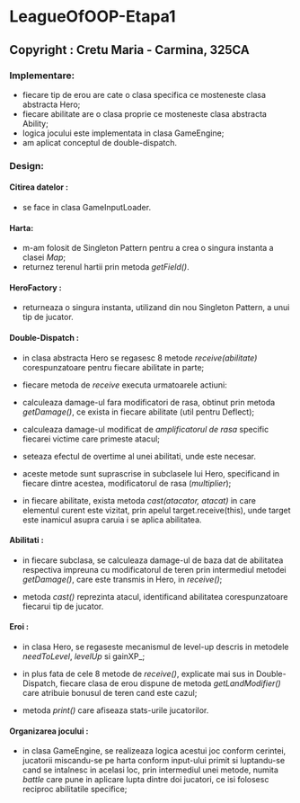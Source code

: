 # LeagueOfOOP-Etapa1
## Copyright : Cretu Maria - Carmina, 325CA

### Implementare:
+ fiecare tip de erou are cate o clasa specifica ce mosteneste clasa abstracta Hero;
+ fiecare abilitate are o clasa proprie ce mosteneste clasa abstracta Ability;
+ logica jocului este implementata in clasa GameEngine;
+ am aplicat conceptul de double-dispatch.

### Design:

#### Citirea datelor :
+ se face in clasa GameInputLoader.

#### Harta:
+ m-am folosit de Singleton Pattern pentru a crea o singura instanta a clasei _Map_;
+ returnez terenul hartii prin metoda _getField()_.

#### HeroFactory :
+ returneaza o singura instanta, utilizand din nou Singleton Pattern, a unui tip de jucator.

#### Double-Dispatch :
+ in clasa abstracta Hero se regasesc 8 metode _receive(abilitate)_ corespunzatoare 
pentru fiecare abilitate in parte;

+ fiecare metoda de _receive_ executa urmatoarele actiuni: 

* calculeaza damage-ul fara modificatori de rasa, obtinut prin metoda _getDamage()_, 
ce exista in fiecare abilitate (util pentru Deflect);

* calculeaza damage-ul modificat de _amplificatorul de rasa_ specific fiecarei victime 
care primeste atacul;

* seteaza efectul de overtime al unei abilitati, unde este necesar.

+ aceste metode sunt suprascrise in subclasele lui Hero, specificand in fiecare 
dintre acestea, modificatorul de rasa (_multiplier_);

+ in fiecare abilitate, exista metoda _cast(atacator, atacat)_ in care elementul 
curent este vizitat, prin apelul target.receive(this), unde target este inamicul 
asupra caruia i se aplica abilitatea.

#### Abilitati :

+ in fiecare subclasa, se calculeaza damage-ul de baza dat de abilitatea respectiva 
impreuna cu modificatorul de teren prin intermediul metodei _getDamage()_, 
care este transmis in Hero, in _receive()_;

+ metoda _cast()_ reprezinta atacul, identificand abilitatea corespunzatoare fiecarui tip de jucator.

#### Eroi :

+ in clasa Hero, se regaseste mecanismul de level-up descris in metodele _needToLevel_, _levelUp_ 
si gainXP_;

+ in plus fata de cele 8 metode de _receive()_, explicate mai sus in Double-Dispatch, 
fiecare clasa de erou dispune de metoda _getLandModifier()_ care atribuie bonusul de 
teren cand este cazul;

+ metoda _print()_ care afiseaza stats-urile jucatorilor.

#### Organizarea jocului :

+ in clasa GameEngine, se realizeaza logica acestui joc conform cerintei, jucatorii 
miscandu-se pe harta conform input-ului primit si luptandu-se cand se intalnesc in 
acelasi loc, prin intermediul unei metode, numita _battle_ care pune in aplicare 
lupta dintre doi jucatori, ce isi folosesc reciproc abilitatile specifice;




